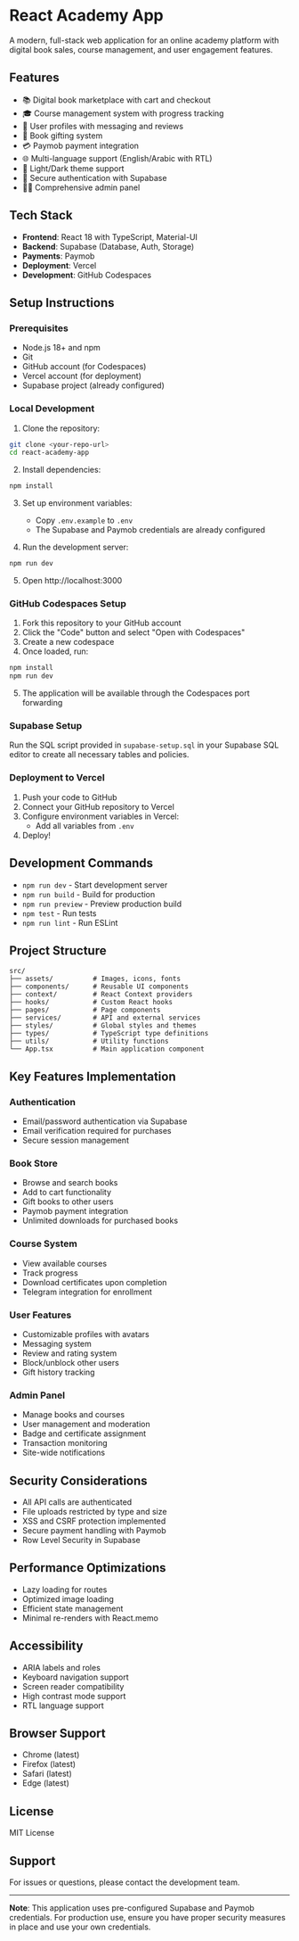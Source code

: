 # React Academy App

A modern, full-stack web application for an online academy platform with digital book sales, course management, and user engagement features.

## Features

- 📚 Digital book marketplace with cart and checkout
- 🎓 Course management system with progress tracking
- 👤 User profiles with messaging and reviews
- 🎁 Book gifting system
- 💳 Paymob payment integration
- 🌐 Multi-language support (English/Arabic with RTL)
- 🎨 Light/Dark theme support
- 🔐 Secure authentication with Supabase
- 👨‍💼 Comprehensive admin panel

## Tech Stack

- **Frontend**: React 18 with TypeScript, Material-UI
- **Backend**: Supabase (Database, Auth, Storage)
- **Payments**: Paymob
- **Deployment**: Vercel
- **Development**: GitHub Codespaces

## Setup Instructions

### Prerequisites

- Node.js 18+ and npm
- Git
- GitHub account (for Codespaces)
- Vercel account (for deployment)
- Supabase project (already configured)

### Local Development

1. Clone the repository:
```bash
git clone <your-repo-url>
cd react-academy-app
```

2. Install dependencies:
```bash
npm install
```

3. Set up environment variables:
   - Copy `.env.example` to `.env`
   - The Supabase and Paymob credentials are already configured

4. Run the development server:
```bash
npm run dev
```

5. Open http://localhost:3000

### GitHub Codespaces Setup

1. Fork this repository to your GitHub account
2. Click the "Code" button and select "Open with Codespaces"
3. Create a new codespace
4. Once loaded, run:
```bash
npm install
npm run dev
```
5. The application will be available through the Codespaces port forwarding

### Supabase Setup

Run the SQL script provided in `supabase-setup.sql` in your Supabase SQL editor to create all necessary tables and policies.

### Deployment to Vercel

1. Push your code to GitHub
2. Connect your GitHub repository to Vercel
3. Configure environment variables in Vercel:
   - Add all variables from `.env`
4. Deploy!

## Development Commands

- `npm run dev` - Start development server
- `npm run build` - Build for production
- `npm run preview` - Preview production build
- `npm test` - Run tests
- `npm run lint` - Run ESLint

## Project Structure

```
src/
├── assets/          # Images, icons, fonts
├── components/      # Reusable UI components
├── context/         # React Context providers
├── hooks/           # Custom React hooks
├── pages/           # Page components
├── services/        # API and external services
├── styles/          # Global styles and themes
├── types/           # TypeScript type definitions
├── utils/           # Utility functions
└── App.tsx          # Main application component
```

## Key Features Implementation

### Authentication
- Email/password authentication via Supabase
- Email verification required for purchases
- Secure session management

### Book Store
- Browse and search books
- Add to cart functionality
- Gift books to other users
- Paymob payment integration
- Unlimited downloads for purchased books

### Course System
- View available courses
- Track progress
- Download certificates upon completion
- Telegram integration for enrollment

### User Features
- Customizable profiles with avatars
- Messaging system
- Review and rating system
- Block/unblock other users
- Gift history tracking

### Admin Panel
- Manage books and courses
- User management and moderation
- Badge and certificate assignment
- Transaction monitoring
- Site-wide notifications

## Security Considerations

- All API calls are authenticated
- File uploads restricted by type and size
- XSS and CSRF protection implemented
- Secure payment handling with Paymob
- Row Level Security in Supabase

## Performance Optimizations

- Lazy loading for routes
- Optimized image loading
- Efficient state management
- Minimal re-renders with React.memo

## Accessibility

- ARIA labels and roles
- Keyboard navigation support
- Screen reader compatibility
- High contrast mode support
- RTL language support

## Browser Support

- Chrome (latest)
- Firefox (latest)
- Safari (latest)
- Edge (latest)

## License

MIT License

## Support

For issues or questions, please contact the development team.

---

**Note**: This application uses pre-configured Supabase and Paymob credentials. For production use, ensure you have proper security measures in place and use your own credentials.